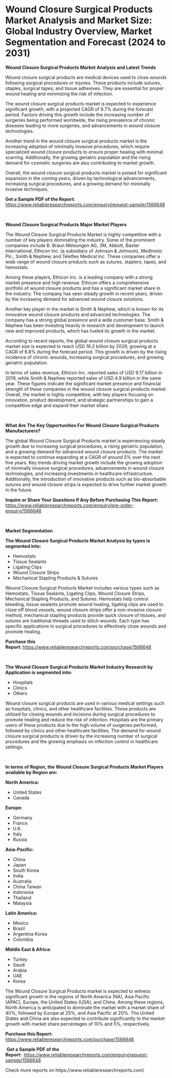 <p><h1>Wound Closure Surgical Products Market Analysis and Market Size: Global Industry Overview, Market Segmentation and Forecast (2024 to 2031)</h1></p><p><strong>Wound Closure Surgical Products Market Analysis and Latest Trends</strong></p>
<p><p>Wound closure surgical products are medical devices used to close wounds following surgical procedures or injuries. These products include sutures, staples, surgical tapes, and tissue adhesives. They are essential for proper wound healing and minimizing the risk of infection.</p><p>The wound closure surgical products market is expected to experience significant growth, with a projected CAGR of 9.7% during the forecast period. Factors driving this growth include the increasing number of surgeries being performed worldwide, the rising prevalence of chronic diseases leading to more surgeries, and advancements in wound closure technologies.</p><p>Another trend in the wound closure surgical products market is the increasing adoption of minimally invasive procedures, which require specialized wound closure products to ensure proper healing with minimal scarring. Additionally, the growing geriatric population and the rising demand for cosmetic surgeries are also contributing to market growth.</p><p>Overall, the wound closure surgical products market is poised for significant expansion in the coming years, driven by technological advancements, increasing surgical procedures, and a growing demand for minimally invasive techniques.</p></p>
<p><strong>Get a Sample PDF of the Report:&nbsp;</strong> <a href="https://www.reliableresearchreports.com/enquiry/request-sample/1566648">https://www.reliableresearchreports.com/enquiry/request-sample/1566648</a></p>
<p>&nbsp;</p>
<p><strong>Wound Closure Surgical Products Major Market Players</strong></p>
<p><p>The Wound Closure Surgical Products Market is highly competitive with a number of key players dominating the industry. Some of the prominent companies include B. Braun Melsungen AG, 3M, Abbott, Baxter International, Ethicon Inc. (a subsidiary of Johnson & Johnson), Medtronic Plc., Smith & Nephew, and Teleflex Medical Inc. These companies offer a wide range of wound closure products such as sutures, staplers, tapes, and hemostats.</p><p>Among these players, Ethicon Inc. is a leading company with a strong market presence and high revenue. Ethicon offers a comprehensive portfolio of wound closure products and has a significant market share in the industry. The company has seen steady growth in recent years, driven by the increasing demand for advanced wound closure solutions.</p><p>Another key player in the market is Smith & Nephew, which is known for its innovative wound closure products and advanced technologies. The company has a strong global presence and a wide customer base. Smith & Nephew has been investing heavily in research and development to launch new and improved products, which has fueled its growth in the market.</p><p>According to recent reports, the global wound closure surgical products market size is expected to reach USD 16.2 billion by 2026, growing at a CAGR of 6.8% during the forecast period. This growth is driven by the rising incidence of chronic wounds, increasing surgical procedures, and growing geriatric population.</p><p>In terms of sales revenue, Ethicon Inc. reported sales of USD 9.17 billion in 2019, while Smith & Nephew reported sales of USD 4.9 billion in the same year. These figures indicate the significant market presence and financial strength of these companies in the wound closure surgical products market. Overall, the market is highly competitive, with key players focusing on innovation, product development, and strategic partnerships to gain a competitive edge and expand their market share.</p></p>
<p>&nbsp;</p>
<p><strong>What Are The Key Opportunities For Wound Closure Surgical Products Manufacturers?</strong></p>
<p><p>The global Wound Closure Surgical Products market is experiencing steady growth due to increasing surgical procedures, a rising geriatric population, and a growing demand for advanced wound closure products. The market is expected to continue expanding at a CAGR of around 5% over the next five years. Key trends driving market growth include the growing adoption of minimally invasive surgical procedures, advancements in wound closure technologies, and increasing investments in healthcare infrastructure. Additionally, the introduction of innovative products such as bio-absorbable sutures and wound closure strips is expected to drive further market growth in the future.</p></p>
<p><strong>Inquire or Share Your Questions If Any Before Purchasing This Report:</strong> <a href="https://www.reliableresearchreports.com/enquiry/pre-order-enquiry/1566648">https://www.reliableresearchreports.com/enquiry/pre-order-enquiry/1566648</a></p>
<p>&nbsp;</p>
<p><strong>Market Segmentation</strong></p>
<p><strong>The Wound Closure Surgical Products Market Analysis by types is segmented into:</strong></p>
<p><ul><li>Hemostats</li><li>Tissue Sealants</li><li>Ligating Clips</li><li>Wound Closure Strips</li><li>Mechanical Stapling Products & Sutures</li></ul></p>
<p><p>Wound Closure Surgical Products Market includes various types such as Hemostats, Tissue Sealants, Ligating Clips, Wound Closure Strips, Mechanical Stapling Products, and Sutures. Hemostats help control bleeding, tissue sealants promote wound healing, ligating clips are used to close off blood vessels, wound closure strips offer a non-invasive closure method, mechanical stapling products provide quick closure of tissues, and sutures are traditional threads used to stitch wounds. Each type has specific applications in surgical procedures to effectively close wounds and promote healing.</p></p>
<p><strong>Purchase this Report:&nbsp;</strong><a href="https://www.reliableresearchreports.com/purchase/1566648">https://www.reliableresearchreports.com/purchase/1566648</a></p>
<p>&nbsp;</p>
<p><strong>The Wound Closure Surgical Products Market Industry Research by Application is segmented into:</strong></p>
<p><ul><li>Hospitals</li><li>Clinics</li><li>Others</li></ul></p>
<p><p>Wound closure surgical products are used in various medical settings such as hospitals, clinics, and other healthcare facilities. These products are utilized for closing wounds and incisions during surgical procedures to promote healing and reduce the risk of infection. Hospitals are the primary users of these products due to the high volume of surgeries performed, followed by clinics and other healthcare facilities. The demand for wound closure surgical products is driven by the increasing number of surgical procedures and the growing emphasis on infection control in healthcare settings.</p></p>
<p>&nbsp;</p>
<p><strong>In terms of Region, the Wound Closure Surgical Products Market Players available by Region are:</strong></p>
<p>
    <p> <strong> North America: </strong>
        <ul>
            <li>United States</li>
            <li>Canada</li>
        </ul>
        </p> 
    <p> <strong> Europe: </strong>
        <ul>
            <li>Germany</li>
            <li>France</li>
            <li>U.K.</li>
            <li>Italy</li>
            <li>Russia</li>
        </ul>
        </p> 
    <p> <strong> Asia-Pacific: </strong>
        <ul>
            <li>China</li>
            <li>Japan</li>
            <li>South Korea</li>
            <li>India</li>
            <li>Australia</li>
            <li>China Taiwan</li>
            <li>Indonesia</li>
            <li>Thailand</li>
            <li>Malaysia</li>
        </ul>
        </p> 
    <p> <strong> Latin America: </strong>
        <ul>
            <li>Mexico</li>
            <li>Brazil</li>
            <li>Argentina Korea</li>
            <li>Colombia</li>
        </ul>
        </p> 
    <p> <strong> Middle East & Africa: </strong>
        <ul>
            <li>Turkey</li>
            <li>Saudi</li>
            <li>Arabia</li>
            <li>UAE</li>
            <li>Korea</li>
        </ul>
    </p>
    </p>
<p><p>The Wound Closure Surgical Products market is expected to witness significant growth in the regions of North America (NA), Asia Pacific (APAC), Europe, the United States (USA), and China. Among these regions, North America is anticipated to dominate the market with a market share of 40%, followed by Europe at 25%, and Asia Pacific at 20%. The United States and China are also expected to contribute significantly to the market growth with market share percentages of 10% and 5%, respectively.</p></p>
<p><strong>Purchase this Report: </strong><a href="https://www.reliableresearchreports.com/purchase/1566648">https://www.reliableresearchreports.com/purchase/1566648</a></p>
<p>&nbsp;<strong>Get a Sample PDF of the Report:&nbsp;&nbsp;</strong><a href="https://www.reliableresearchreports.com/enquiry/request-sample/1566648">https://www.reliableresearchreports.com/enquiry/request-sample/1566648</a></p>
<p><strong></strong></p>
<p>Check more reports on https://www.reliableresearchreports.com/</p>